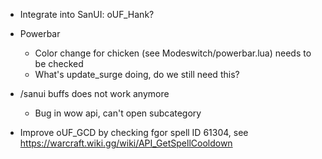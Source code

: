 * Integrate into SanUI: oUF_Hank? 

* Powerbar
    * Color change for chicken (see Modeswitch/powerbar.lua) needs to be checked
    * What's update_surge doing, do we still need this?

* /sanui buffs does not work anymore
    * Bug in wow api, can't open subcategory

* Improve oUF_GCD by checking fgor spell ID 61304, see
  https://warcraft.wiki.gg/wiki/API_GetSpellCooldown
